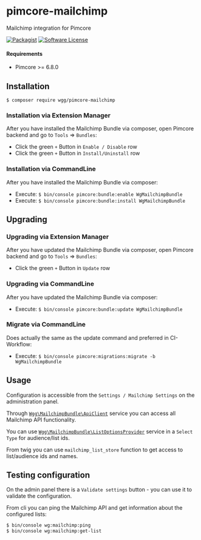# pimcore-mailchimp

Mailchimp integration for Pimcore

[![Packagist](https://img.shields.io/packagist/v/wgg/pimcore-mailchimp)](https://packagist.org/packages/wgg/pimcore-mailchimp)
[![Software License](https://img.shields.io/packagist/l/wgg/pimcore-mailchimp)](LICENSE)

#### Requirements

* Pimcore >= 6.8.0

## Installation

```shell
$ composer require wgg/pimcore-mailchimp
```

### Installation via Extension Manager

After you have installed the Mailchimp Bundle via composer, open Pimcore backend and go to `Tools` => `Bundles`:

- Click the green `+` Button in `Enable / Disable` row
- Click the green `+` Button in `Install/Uninstall` row

### Installation via CommandLine

After you have installed the Mailchimp Bundle via composer:

- Execute: `$ bin/console pimcore:bundle:enable WgMailchimpBundle`
- Execute: `$ bin/console pimcore:bundle:install WgMailchimpBundle`

## Upgrading

### Upgrading via Extension Manager

After you have updated the Mailchimp Bundle via composer, open Pimcore backend and go to `Tools` => `Bundles`:

- Click the green `+` Button in `Update` row

### Upgrading via CommandLine

After you have updated the Mailchimp Bundle via composer:

- Execute: `$ bin/console pimcore:bundle:update WgMailchimpBundle`

### Migrate via CommandLine

Does actually the same as the update command and preferred in CI-Workflow:

- Execute: `$ bin/console pimcore:migrations:migrate -b WgMailchimpBundle`

## Usage

Configuration is accessible from the `Settings / Mailchimp Settings` on the administration panel.

Through [`Wgg\MailchimpBundle\ApiClient`](src/MailchimpBundle/ApiClient.php) service you can access all Mailchimp API
functionality.

You can use [`Wgg\MailchimpBundle\ListOptionsProvider`](src/MailchimpBundle/ListOptionsProvider.php) service in
a `Select Type` for audience/list ids.

From twig you can use `mailchimp_list_store` function to get access to list/audience ids and names.

## Testing configuration

On the admin panel there is a `Validate settings` button - you can use it to validate the configuration.

From cli you can ping the Mailchimp API and get information about the configured lists:

```bash
$ bin/console wg:mailchimp:ping
$ bin/console wg:mailchimp:get-list
```

